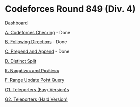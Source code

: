 # Codeforces Round 849 (Div. 4)

[Dashboard](https://codeforces.com/contest/1791)

[A. Codeforces Checking](https://codeforces.com/contest/1791/problem/A) - Done

[B. Following Directions](https://codeforces.com/contest/1791/problem/B) - Done

[C. Prepend and Append](https://codeforces.com/contest/1791/problem/C) - Done

[D. Distinct Split](https://codeforces.com/contest/1791/problem/D)

[E. Negatives and Positives](https://codeforces.com/contest/1791/problem/E)

[F. Range Update Point Query](https://codeforces.com/contest/1791/problem/F)

[G1. Teleporters (Easy Version)s](https://codeforces.com/contest/1791/problem/G1)

[G2. Teleporters (Hard Version)](https://codeforces.com/contest/1791/problem/G2)
